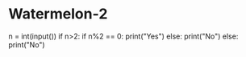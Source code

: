 # Watermelon-2
n = int(input())
if n>2:
  if n%2 == 0:
    print("Yes")
  else:
    print("No")
else:
  print("No")
